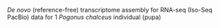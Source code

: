 _De novo_ (reference-free) transcriptome assembly for RNA-seq (Iso-Seq PacBio) data for 1 _Pogonus chalceus_ individual (pupa)
